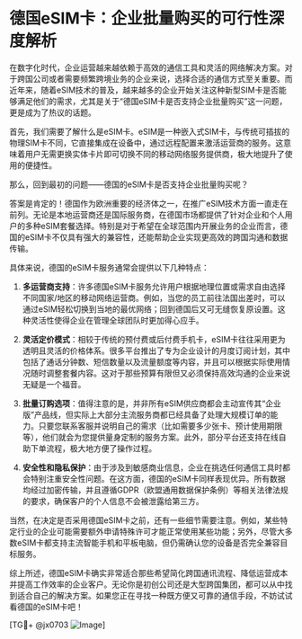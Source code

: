 # 德国eSIM卡：企业批量购买的可行性深度解析

在数字化时代，企业运营越来越依赖于高效的通信工具和灵活的网络解决方案。对于跨国公司或者需要频繁跨境业务的企业来说，选择合适的通信方式至关重要。而近年来，随着eSIM技术的普及，越来越多的企业开始关注这种新型SIM卡是否能够满足他们的需求，尤其是关于“德国eSIM卡是否支持企业批量购买”这一问题，更是成为了热议的话题。

首先，我们需要了解什么是eSIM卡。eSIM是一种嵌入式SIM卡，与传统可插拔的物理SIM卡不同，它直接集成在设备中，通过远程配置来激活运营商的服务。这意味着用户无需更换实体卡片即可切换不同的移动网络服务提供商，极大地提升了使用的便捷性。

那么，回到最初的问题——德国的eSIM卡是否支持企业批量购买呢？

答案是肯定的！德国作为欧洲重要的经济体之一，在推广eSIM技术方面一直走在前列。无论是本地运营商还是国际服务商，在德国市场都提供了针对企业和个人用户的多种eSIM套餐选择。特别是对于希望在全球范围内开展业务的企业而言，德国的eSIM卡不仅具有强大的兼容性，还能帮助企业实现更高效的跨国沟通和数据传输。

具体来说，德国的eSIM卡服务通常会提供以下几种特点：

1. **多运营商支持**：许多德国eSIM卡服务允许用户根据地理位置或需求自由选择不同国家/地区的移动网络运营商。例如，当您的员工前往法国出差时，可以通过eSIM轻松切换到当地的最优网络；回到德国后又可无缝恢复原设置。这种灵活性使得企业在管理全球团队时更加得心应手。

2. **灵活定价模式**：相较于传统的预付费或后付费手机卡，eSIM卡往往采用更为透明且灵活的价格体系。很多平台推出了专为企业设计的月度订阅计划，其中包括了通话分钟数、短信数量以及流量额度等内容，并且可以根据实际使用情况随时调整套餐内容。这对于那些预算有限但又必须保持高效沟通的企业来说无疑是一个福音。

3. **批量订购选项**：值得注意的是，并非所有eSIM供应商都会主动宣传其“企业版”产品线，但实际上大部分主流服务商都已经具备了处理大规模订单的能力。只要您联系客服并说明自己的需求（比如需要多少张卡、预计使用期限等），他们就会为您提供量身定制的服务方案。此外，部分平台还支持在线自助下单流程，极大地方便了操作过程。

4. **安全性和隐私保护**：由于涉及到敏感商业信息，企业在挑选任何通信工具时都会特别注重安全性问题。在这方面，德国的eSIM卡同样表现优异。所有数据均经过加密传输，并且遵循GDPR（欧盟通用数据保护条例）等相关法律法规的要求，确保客户的个人信息不会被泄露给第三方。

当然，在决定是否采用德国eSIM卡之前，还有一些细节需要注意。例如，某些特定行业的企业可能需要额外申请特殊许可才能正常使用某些功能；另外，尽管大多数eSIM卡都支持主流智能手机和平板电脑，但仍需确认您的设备是否完全兼容目标服务。

综上所述，德国eSIM卡确实非常适合那些希望简化跨国通讯流程、降低运营成本并提高工作效率的企业客户。无论你是初创公司还是大型跨国集团，都可以从中找到适合自己的解决方案。如果您正在寻找一种既方便又可靠的通信手段，不妨试试看德国的eSIM卡吧！

[TG💪+ @jx0703 ![Image](https://github.com/user-attachments/assets/dbca1d08-cadb-493c-b0ec-ad6f7a83f270)]